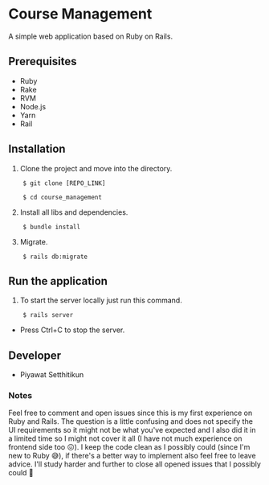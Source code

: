 # Course Management

A simple web application based on Ruby on Rails.

## Prerequisites

- Ruby
- Rake
- RVM
- Node.js
- Yarn
- Rail

## Installation

1. Clone the project and move into the directory.
```
    $ git clone [REPO_LINK]

    $ cd course_management
```

2. Install all libs and dependencies.

```
    $ bundle install
```

3. Migrate.

```
    $ rails db:migrate
```

## Run the application

1. To start the server locally just run this command.
```
    $ rails server
```
* Press Ctrl+C to stop the server.

## Developer

- Piyawat Setthitikun

### Notes

Feel free to comment and open issues since this is my first experience on Ruby and Rails. The question is a little confusing and does not specify the UI requirements so it might not be what you've expected and I also did it in a limited time so I might not cover it all (I have not much experience on frontend side too 😖). I keep the code clean as I possibly could (since I'm new to Ruby 😅), if there's a better way to implement also feel free to leave advice. I'll study harder and further to close all opened issues that I possibly could 💯




